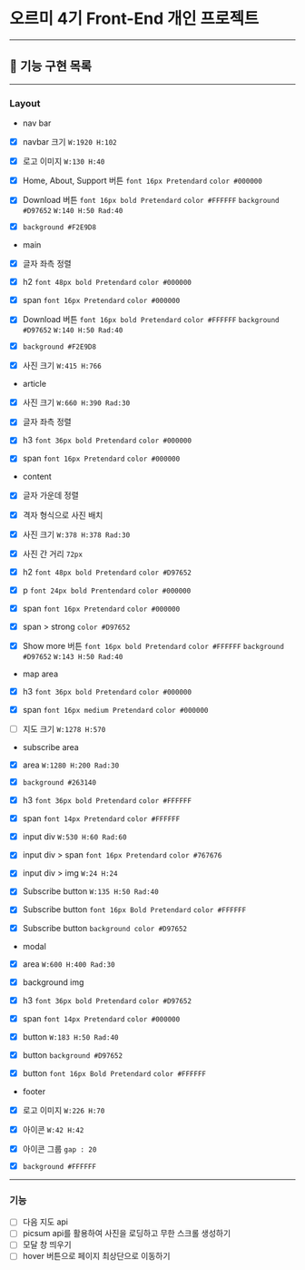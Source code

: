 # 오르미 4기 Front-End 개인 프로젝트

---
## 🚀 기능 구현 목록

---
### Layout
- nav bar
- [x] navbar 크기 `W:1920 H:102`
- [x] 로고 이미지 `W:130 H:40`
- [x] Home, About, Support 버튼 `font 16px Pretendard` `color #000000`
- [x] Download 버튼 `font 16px bold Pretendard` `color #FFFFFF`
      `background #D97652` `W:140 H:50 Rad:40`
- [x] `background #F2E9D8`


- main
- [x] 글자 좌측 정렬
- [x] h2 `font 48px bold Pretendard` `color #000000`
- [x] span `font 16px Pretendard` `color #000000`
- [x] Download 버튼 `font 16px bold Pretendard` `color #FFFFFF` 
      `background #D97652` `W:140 H:50 Rad:40`
- [x] `background #F2E9D8`
- [x] 사진 크기 `W:415 H:766`


- article
- [x] 사진 크기 `W:660 H:390 Rad:30`
- [x] 글자 좌측 정렬
- [x] h3 `font 36px bold Pretendard` `color #000000`
- [x] span `font 16px Pretendard` `color #000000`


- content
- [x] 글자 가운데 정렬
- [x] 격자 형식으로 사진 배치
- [x] 사진 크기 `W:378 H:378 Rad:30`
- [x] 사진 간 거리 `72px`
- [x] h2 `font 48px bold Pretendard` `color #D97652`
- [x] p `font 24px bold Prentendard` `color #000000`
- [x] span `font 16px Pretendard` `color #000000`
- [x] span > strong `color #D97652`
- [x] Show more 버튼 `font 16px bold Pretendard` `color #FFFFFF`
      `background #D97652` `W:143 H:50 Rad:40`


- map area
- [x] h3 `font 36px bold Pretendard` `color #000000`
- [x] span `font 16px medium Pretendard` `color #000000`
- [ ] 지도 크기 `W:1278 H:570`


- subscribe area
- [x] area `W:1280 H:200 Rad:30`
- [x] `background #263140`
- [x] h3 `font 36px bold Pretendard` `color #FFFFFF`
- [x] span `font 14px Pretendard` `color #FFFFFF`
- [x] input div `W:530 H:60 Rad:60`
- [x] input div > span `font 16px Pretendard` `color #767676`
- [x] input div > img `W:24 H:24`
- [x] Subscribe button `W:135 H:50 Rad:40`
- [x] Subscribe button `font 16px Bold Pretendard` `color #FFFFFF`
- [x] Subscribe button `background color #D97652`


- modal
- [x] area `W:600 H:400 Rad:30`
- [x] background img
- [x] h3 `font 36px bold Pretendard` `color #D97652`
- [x] span `font 14px Pretendard` `color #000000`
- [x] button `W:183 H:50 Rad:40`
- [x] button `background #D97652`
- [x] button `font 16px Bold Pretendard` `color #FFFFFF`


- footer
- [x] 로고 이미지 `W:226 H:70`
- [x] 아이콘 `W:42 H:42`
- [x] 아이콘 그룹 `gap : 20`
- [x] `background #FFFFFF`


---
### 기능
- [ ] 다음 지도 api
- [ ] picsum api를 활용하여 사진을 로딩하고 무한 스크롤 생성하기
- [ ] 모달 창 띄우기
- [ ] hover 버튼으로 페이지 최상단으로 이동하기
